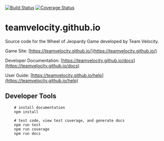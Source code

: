 [![Build Status](https://travis-ci.org/TeamVelocity/teamvelocity.github.io.svg?branch=master)](https://travis-ci.org/TeamVelocity/teamvelocity.github.io)
[![Coverage Status](https://coveralls.io/repos/github/TeamVelocity/teamvelocity.github.io/badge.svg?branch=master)](https://coveralls.io/github/TeamVelocity/teamvelocity.github.io?branch=master)

# teamvelocity.github.io
Source code for the Wheel of Jeopardy Game developed by Team Velocity.

Game Site: [https://teamvelocity.github.io/](https://teamvelocity.github.io/)

Developer Documentation: [https://teamvelocity.github.io/docs](https://teamvelocity.github.io/docs)

User Guide: [https://teamvelocity.github.io/help](https://teamvelocity.github.io/help)

## Developer Tools

        # install documentation
        npm install

        # test code, view test coverage, and generate docs
        npm run test
        npm run coverage
        npm run docs
